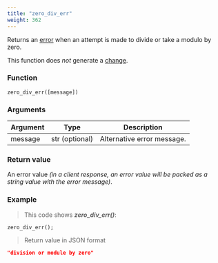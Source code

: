 ```yaml
---
title: "zero_div_err"
weight: 362
---
```


Returns an [error](../../data-types/error) when an attempt is made to divide or take a modulo by zero.

This function does *not* generate a [change](../../overview/changes).

### Function

`zero_div_err([message])`

### Arguments

Argument | Type | Description
-------- | ---- | -----------
message | str (optional) | Alternative error message.

### Return value

An error value *(in a client response, an error value will be packed as a string value with the error message)*.

### Example

> This code shows ***zero_div_err()***:

```thingsdb,json_response
zero_div_err();
```

> Return value in JSON format

```json
"division or module by zero"
```

